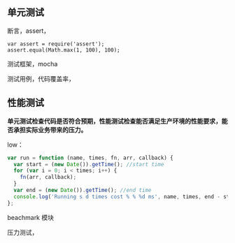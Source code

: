 ## 单元测试

断言，assert，

```
var assert = require('assert');
assert.equal(Math.max(1, 100), 100);
```

测试框架，mocha

测试用例，代码覆盖率，

## 性能测试

**单元测试检查代码是否符合预期，性能测试检查能否满足生产环境的性能要求，能否承担实际业务带来的压力。**

low：

```javascript
var run = function (name, times, fn, arr, callback) {
  var start = (new Date()).getTime(); //start time
  for (var i = 0; i < times; i++) {
    fn(arr, callback);
  }
  var end = (new Date()).getTime(); //end time
  console.log('Running s d times cost % % %d ms', name, times, end - start);
};
```

beachmark 模块

压力测试，
